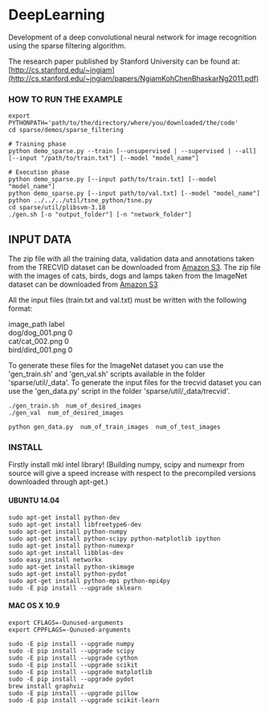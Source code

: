 DeepLearning
============
Development of a deep convolutional neural network for image recognition using the sparse filtering algorithm.

The research paper published by Stanford University can be found at: [http://cs.stanford.edu/~jngiam](http://cs.stanford.edu/~jngiam/papers/NgiamKohChenBhaskarNg2011.pdf)

### HOW TO RUN THE EXAMPLE
```
export PYTHONPATH='path/to/the/directory/where/you/downloaded/the/code'
cd sparse/demos/sparse_filtering

# Training phase
python demo_sparse.py --train [--unsupervised | --supervised | --all] [--input "/path/to/train.txt"] [--model "model_name"]

# Execution phase
python demo_sparse.py [--input path/to/train.txt] [--model "model_name"]
python demo_sparse.py [--input path/to/val.txt] [--model "model_name"]
python ../../../util/tsne_python/tsne.py
cd sparse/util/plibsvm-3.18
./gen.sh [-o "output_folder"] [-n "network_folder"]
```

## INPUT DATA
The zip file with all the training data, validation data and annotations taken from the TRECVID dataset can be downloaded from [Amazon S3](https://s3.amazonaws.com/deep_learning/data.zip).
The zip file with the images of cats, birds, dogs and lamps taken from the ImageNet dataset can be downloaded from [Amazon S3]()

All the input files (train.txt and val.txt) must be written with the following format:

image_path        label  
dog/dog_001.png   0  
cat/cat_002.png   0  
bird/dird_001.png 0  

To generate these files for the ImageNet dataset you can use the 'gen_train.sh' and 'gen_val.sh' scripts available in the folder 'sparse/util/_data'.
To generate the input files for the trecvid dataset you can use the 'gen_data.py' script in the folder 'sparse/util/_data/trecvid'.
```
./gen_train.sh  num_of_desired_images
./gen_val  num_of_desired_images

python gen_data.py  num_of_train_images  num_of_test_images
```

### INSTALL
Firstly install mkl intel library!
(Building numpy, scipy and numexpr from source will give a speed increase with respect to the precompiled versions downloaded through apt-get.)

#### UBUNTU 14.04

```Shell
sudo apt-get install python-dev
sudo apt-get install libfreetype6-dev
sudo apt-get install python-numpy
sudo apt-get install python-scipy python-matplotlib ipython
sudo apt-get install python-numexpr
sudo apt-get install libblas-dev
sudo easy_install networkx
sudo apt-get install python-skimage
sudo apt-get install python-pydot
sudo apt-get install python-mpi python-mpi4py
sudo -E pip install --upgrade sklearn
```

#### MAC OS X 10.9

```Shell
export CFLAGS=-Qunused-arguments
export CPPFLAGS=-Qunused-arguments

sudo -E pip install --upgrade numpy
sudo -E pip install --upgrade scipy
sudo -E pip install --upgrade cython
sudo -E pip install --upgrade scikit
sudo -E pip install --upgrade matplotlib
sudo -E pip install --upgrade pydot
brew install graphviz
sudo -E pip install --upgrade pillow
sudo -E pip install --upgrade scikit-learn
```
